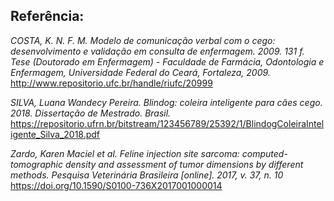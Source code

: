## Referência:

*COSTA, K. N. F. M. Modelo de comunicação verbal com o cego: desenvolvimento e validação em consulta de enfermagem. 2009. 131 f. Tese (Doutorado em Enfermagem) - Faculdade de Farmácia, Odontologia e Enfermagem, Universidade Federal do Ceará, Fortaleza, 2009.* 
http://www.repositorio.ufc.br/handle/riufc/20999

*SILVA, Luana Wandecy Pereira. Blindog: coleira inteligente para cães cego. 2018. Dissertação de Mestrado. Brasil.* https://repositorio.ufrn.br/bitstream/123456789/25392/1/BlindogColeiraInteligente_Silva_2018.pdf

*Zardo, Karen Maciel et al. Feline injection site sarcoma: computed-tomographic density and assessment of tumor dimensions by different methods. Pesquisa Veterinária Brasileira [online]. 2017, v. 37, n. 10* 
https://doi.org/10.1590/S0100-736X2017001000014

